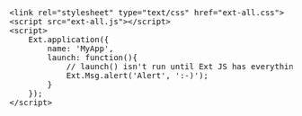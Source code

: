 <pre>
&lt;link rel="stylesheet" type="text/css" href="ext-all.css"> 
&lt;script src="ext-all.js">&lt;/script> 
&lt;script> 
    Ext.application({
        name: 'MyApp',
        launch: function(){
            // launch() isn't run until Ext JS has everything ready to go
            Ext.Msg.alert('Alert', ':-)');
        }
    });
&lt;/script> 
</pre>
